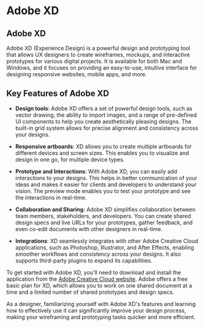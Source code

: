 # Adobe XD

## Adobe XD

Adobe XD (Experience Design) is a powerful design and prototyping tool that allows UX designers to create wireframes, mockups, and interactive prototypes for various digital projects. It is available for both Mac and Windows, and it focuses on providing an easy-to-use, intuitive interface for designing responsive websites, mobile apps, and more.

## Key Features of Adobe XD

* **Design tools**: Adobe XD offers a set of powerful design tools, such as vector drawing, the ability to import images, and a range of pre-defined UI components to help you create aesthetically pleasing designs. The built-in grid system allows for precise alignment and consistency across your designs.

* **Responsive artboards**: XD allows you to create multiple artboards for different devices and screen sizes. This enables you to visualize and design in one go, for multiple device types.

* **Prototype and Interactions**: With Adobe XD, you can easily add interactions to your designs. This helps in better communication of your ideas and makes it easier for clients and developers to understand your vision. The preview mode enables you to test your prototype and see the interactions in real-time.

* **Collaboration and Sharing**: Adobe XD simplifies collaboration between team members, stakeholders, and developers. You can create shared design specs and live URLs for your prototypes, gather feedback, and even co-edit documents with other designers in real-time.

* **Integrations**: XD seamlessly integrates with other Adobe Creative Cloud applications, such as Photoshop, Illustrator, and After Effects, enabling smoother workflows and consistency across your designs. It also supports third-party plugins to expand its capabilities.

To get started with Adobe XD, you'll need to download and install the application from the [Adobe Creative Cloud website](https://www.adobe.com/products/xd.html). Adobe offers a free basic plan for XD, which allows you to work on one shared document at a time and a limited number of shared prototypes and design specs.

As a designer, familiarizing yourself with Adobe XD's features and learning how to effectively use it can significantly improve your design process, making your wireframing and prototyping tasks quicker and more efficient.
